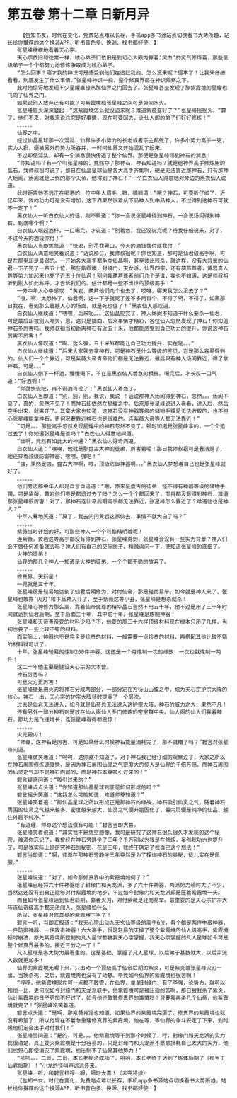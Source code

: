 # 第五卷 第十二章 日新月异
        【告知书友，时代在变化，免费站点难以长存，手机app多书源站点切换看书大势所趋，站长给你推荐的这个换源APP，听书音色多、换源、找书都好使！】
       张星峰楞楞地看着天心宗。
       天心宗依旧和往常一样，核心弟子们依旧是到幻心大殿内靠着‘灵血’的灵气修炼着，那些低级弟子一个个都努力地修炼争取成为核心弟子。
       “怎么回事？刚才我的神识可是感受到他们在追赶我的，怎么没来呢？怪事了！让我来仔细看看，到底发生了什么事情。”张星峰神识一扫，整个修真界都在神识观察之下。
       此时他惊讶地发现不少星耀直接从那仙界之门回去了。张星峰甚至发现了那紫霞境的星耀也飞向了仙界之门。
       如果说别人放弃还有可能？可紫霞境和张星峰之间可是势同水火。
       张星峰眉头深深皱起：“这紫霞境怎么就没追来呢？难道紫薇变好了？”张星峰摇摇头，“算了，他们不来，对我来说总究是好事情，现在可要回去，让仙人阁的弟子们好好修炼！”
       。。。。。。
       仙界之中。
       经过仙晶星球那一次混乱，仙界许多小势力的长老或者宗主都死了，许多小势力高手一死，实力大损，便被另外的势力所吞并，一时间仙界又开始混乱了起来。
       不过即使混乱，却有一个消息很快传遍了整个仙界。那便是张星峰得到神石的消息！
       “你知道吗？有一个叫张星峰的，竟然夺了那神石，神石知道吗？就是给神界高手修炼用的晶石，我师叔祖可说了，那日在仙晶星球仙界各大高手齐集啊，硬是无法靠近那神石，只有那神人炀阆，炀阆就是上代的那个天帝，他得到了神石！”一个白衣仙人得意地对旁边的黑衣仙人说道。
       此时距离他不远正在喝酒的一位中年人眉毛一掀，喃喃道：“哦？神石，可要听仔细了，近亿年来，我的功力可是没有增加，这下界果然很难从下品神人到中品神人，不过得到这神石可就不一定了！”
       黑衣仙人一听白衣仙人的话，则不屑道：“你一会说张星峰得到神石，一会说炀阆得到神石，到底哪个啊？”
       白衣仙人端起酒杯，一口喝完，才说道：“别着急，我还没说完呢？待我仔细说来，对了，不过今天的酒钱你付！”
       黑衣仙人当即焦急道：“快说，别吊我胃口，今天的酒钱我付就我付！”
       白衣仙人满意地笑着说道：“话说那日，我师叔祖呢？你也知道，那可是仙君级高手啊，可是在那里却是最弱的。一开始各大高手都争夺仙晶啊，甚至彼此残杀，就这样，没有大背景的仙君一下子死了一百五十位，那些紫霞境，封缘门，天龙派，仙界四宗，还有葫芦尊者，黄岩真人等等势力加起来也死了近五十位仙君！别问我葫芦尊者他们几个是谁，我也不知道，这是师叔祖听到别人如此称呼，才告诉我们的。估计都是一些不出世的顶级高手！”
       一旁中年人心中感叹：“黄岩，葫芦他们几个也去了，哎呀，哪天我怎么没去了？”
       “哦，啊，太恐怖了，仙君啊，这一下子就死了差不多两百个，不得了啊，不得了，如果那日我在，看到那么震撼人心的场面，就是死也值了！”黑衣仙人感叹道。
       白衣仙人继续道：“嘿嘿，后来呢。。。这仙晶挖完了，神人炀阆不知道干什么要杀一仙君，可是最后却被别人嘲笑，恩，这只是插曲，后来事情才精彩，各位仙人忽然发现了神石！你知道神石多厉害吗。我师叔祖当初距离神石有近五十米，他都能感受到自己功力的提升，你说这神石厉害不厉害！”
       黑衣仙人惊叹道：“啊，这么强，五十米外都能让自己功力提升，实在是。。。”
       白衣仙人继续道：“后来大家就去拿神石，可是神石是什么等级的宝贝，岂是那么容易得到的，仙人们一个个靠近，可是紫薇大帝青帝他们都是无法靠近，最后只有神人炀阆靠近，得了拿神石，可是。。。”
       白衣仙人倒下一杯酒，慢慢喝下，不在意黑衣仙人着急的模样。喝完后，才长叹一口气道：“好酒啊！”
       “你就快说吧，再不说酒可没了！”黑衣仙人着急了。
       白衣仙人当即道：“别，别，别，我说，我说 ！话说那神人炀阆得到神石，忽然。。。炀阆不见了，真的，忽然不见了！而神石却依然在星耀之中。后来那张星峰说进入看看，进入后，然后空手出来，就离开了。其实大家也知道，这神石没有神器等级的储物手镯是无法收取的，也不担心张星峰能拿神石，更何况要靠近神石也是很难的。连紫薇大帝等人都无法靠近！”
       “可是。。。那些高手忽然发现星耀中的神石忽然不见了，顿时知道是张星峰拿的，一个个追过去了！你知道张星峰是谁吗？”白衣仙人得意地问道。
       “谁啊，竟然有如此大的神通？”黑衣仙人好奇问道。
       白衣仙人道：“嘿嘿，他就是那盘古大神的徒弟，厉害着呢！那日我师叔祖可是看清楚了，他还穿着顶级防御神器，嘿嘿，强吧！”
       “强，果然是强，盘古大神啊，哦，顶级防御神器啊。。。”黑衣仙人梦想着自己也是张星峰就好了。
       。。。。。。
       他们旁边那中年人却是自言自语道：“哦，原来是盘古的徒弟，怪不得有神器等级的储物手镯，可是紫薇，黄岩他们不是都追过去了吗？怎么一个个都回来了，而且都没有得到神石，难道那张星峰很厉害！对了，那神石连仙帝后期高手都无法靠近，张星峰怎么靠近了？难道他也是神人？”
       中年人蓦地笑道：“算了，我去问问黄岩这家伙去，事情不就大白了吗？”
       。。。。。。
       紫薇当时计划的好，可那些神人一个个可都精明着呢！
       连紫薇，黄岩这等高手都没有得到神石，张星峰得到，张星峰会没有一些实力背景？神人们会不做任何准备就去吗？神人们有自己的交际圈子，稍微询问一下，便知道张星峰的底细了。
       火神的徒弟！
       仙界的那几个神人一知道是火神的徒弟，一个个都干脆的放弃了。
       。。。。。。
       修真界，天衍星！
       一晃就是五十年。
       张星峰很是轻易地达到了仙君后期修为，对付仙帝，那是轻而易举，如今就是神人来了，张星峰也敢靠‘火刃’和下品神人斗了，至于紫薇这等小丑，张星峰是想杀就杀！
       张星峰心神修为那么高，靠着仙帝魔尊的精华晶石当然不用五十年，他不过是用了三十年时间就达到仙君后期，至于后面二十年，其中前十年，张星峰是炼制神器！
       张星峰和天帝青帝要的材料少吗？不，他要的那三十六样顶级材料现在根本只用了几样，当初也要了一些比较不错的材料。
       而实际上，神器也不是完全是珍贵的材料，一般需要一点珍贵的材料，再搭配其他比较不错的材料就可以了。
       十年，张星峰轻易的炼制200件神器，这还是一个月炼制一次的缘故，一次也就炼制一两件！
       这二十年他主要是建设天心宗的大本营。
       神石厉害吗？
       可是火刃更厉害！
       张星峰硬是用火刃将神石分成两部分，一部分定在方衍山山腹之中，成为天心宗护宗大阵的核心。神石一出，天心宗的护宗大阵顿时提高了一个层次。
       过去是仙君无法进入，如今就是仙帝也无法进入这护宗大阵，神石的威力之大，果然不凡！
       还有另外一部分神石则是放在仙人阁仙人专门修炼的密室群中央。仙人阁的仙人们靠着神石，那功力是飞速增长，连张星峰看得都震惊！
       。。。。。。
       火元殿内！
       “师尊，这神石是厉害，可是如果什么时候神石能量消耗完了，那不就糟了吗？”碧言对张星峰问道。
       张星峰微笑着道：“呵呵，这你就不知道了，对于神石我已经仔细的观察过了，大家之所以在神石周围修炼速度快，是因为神石周围仙灵之气密度大的惊人是仙界的千倍万倍。而神石周围的仙灵之气却不是神石内部的，而是神石本身吸引过来的！”
       碧言疑惑问道：“吸引过来的？”
       张星峰点点头道：“你知道那仙晶星球到底是如何形成的吗？”
       碧言摇头笑道：“这我怎么可能知道，难道师尊知道？”
       张星峰笑着道：“那仙晶星球之所以形成正是那神石的缘故，神石吸引仙灵之气，随着神石周围的仙灵之气越来越多，密度越来越大，仙灵之气便开始固化了，最内层便是纯净的仙晶，越往外越不纯净。”
       “有道理，师尊这个想法很有可能！”碧言当即大喜。
       张星峰笑着说道：“其实我不是凭空想像，我可是研究了这神石很久很久才发现的这个秘密，难道你忘记了，我曾经在神石旁静坐了三年？千万别以为我是在修炼，虽然我功力也提升了，可是我实际上是研究神石的秘密，花是三年，我终于确定了我自己这个想法！”
       碧言当即道：“啊，师尊在那神石旁静坐三年竟然是为了探询神石的奥秘，徒儿实在是佩服。”
       。。。。。。
       张星峰说道：“对了，如今那修真界中的紫霞境如何了？”
       张星峰已经将六十件神器给了封缘门和天龙派，多了六十件神器，两派势力顿时大了不少，当然这还没有到真正能够对付紫霞境的地步，不过如今封缘门和天龙派却是压着紫霞境一头。
       而且如今张星峰达到仙君后期，靠着火刃，对付紫薇是轻而易举。最重要的是天心宗护宗大阵连仙帝级高手都无法闯入，张星峰怕什么！
       所以，张星峰对修真界的紫霞境下手了！
       碧言一听，当即汇报道：“我天心宗出动九天玄仙等级的高手6位，各个都是两件中级神器，一件防御神器，一件攻击神器！六大高手，很是轻易的灭掉了整个紫霞境的仙人级高手，紫霞境顿时崩溃，原先紫霞境所控制的凡人星球都被我天心宗掌握，我天心宗掌握的凡人星球如今可是整个修真界最多的，接近三分之一了！”
       凡人星球是各大势力最看重的。这是基础，掌握了凡人星球，以后弟子基数就大，以后宗派人数就更加多！
       仙界的紫霞境无暇下来，只出动一个顶级高手仙帝后期的紫炎，可是紫炎被张星峰火刃一出，当场杀死，之后，紫霞境再也没有了动静。毕竟如今仙界的紫霞境也很苦啊！
       “哼哼，他紫霞境现在可一点都不敢管，在仙界，单单封缘门，有了李强，论势力，就可以和他一比，更何况如今封缘门和天龙派联手，他紫霞境可是被压迫的苦啊，那日被我杀了紫炎，估计紫霞境的日子更加不好过了，如今他还敢管修真界的事情吗？只要我再杀几个仙帝，他紫霞境就完了！”张星峰冷笑着道。
       碧言点头道：“是啊，那紫薇肯定也知道，如果仙界的紫霞境完蛋了，修真界的紫霞境也就没有希望了，所以他现在不着急重建修真界的紫霞境，他在等，等仙界的争斗安定了下来。到时候他们定会出手对付我们！”
       张星峰赞同道：“是的，可是。。。他紫霞境等不到那个时候了，哼，封缘门和天龙派的实力我很清楚，真正要灭紫霞境是十分容易的，只是封缘门和天龙派不愿意损耗自己太大的实力，他们也担心即使消灭了紫霞境，也压制不了仙界其他势力！”
       “吼吼。。。二哥，二哥，本长老秘法成功了，哈哈，本长老终于达到了炼体后期了（相当于仙君后期）！”小龙的怪叫声远远传来。
       张星峰一听，和碧言相视一眼，顿时大喜！（未完待续）
       【告知书友，时代在变化，免费站点难以长存，手机app多书源站点切换看书大势所趋，站长给你推荐的这个换源APP，听书音色多、换源、找书都好使！】